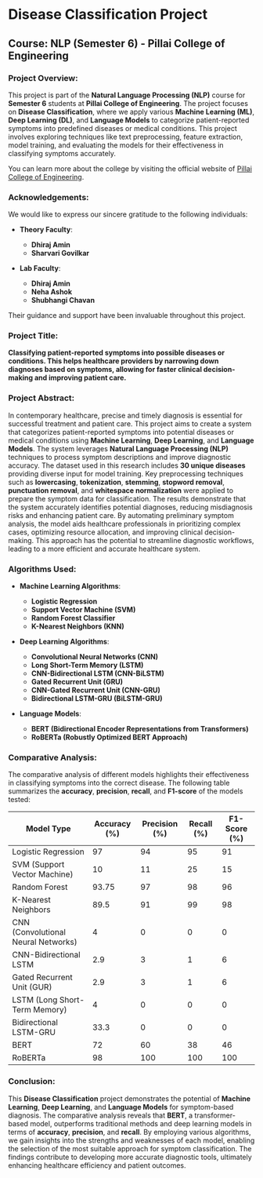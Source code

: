 # **Disease Classification Project**

## **Course: NLP (Semester 6) - Pillai College of Engineering**

### **Project Overview:**

This project is part of the **Natural Language Processing (NLP)** course for **Semester 6** students at **Pillai College of Engineering**. The project focuses on **Disease Classification**, where we apply various **Machine Learning (ML)**, **Deep Learning (DL)**, and **Language Models** to categorize patient-reported symptoms into predefined diseases or medical conditions. This project involves exploring techniques like text preprocessing, feature extraction, model training, and evaluating the models for their effectiveness in classifying symptoms accurately.

You can learn more about the college by visiting the official website of [Pillai College of Engineering](https://www.pce.ac.in/).

### **Acknowledgements:**

We would like to express our sincere gratitude to the following individuals:

- **Theory Faculty**:
  - **Dhiraj Amin**
  - **Sharvari Govilkar**

- **Lab Faculty**:
  - **Dhiraj Amin**
  - **Neha Ashok**
  - **Shubhangi Chavan**

Their guidance and support have been invaluable throughout this project.

### **Project Title:**

**Classifying patient-reported symptoms into possible diseases or conditions. This helps healthcare providers by narrowing down diagnoses based on symptoms, allowing for faster clinical decision-making and improving patient care.**

### **Project Abstract:**

In contemporary healthcare, precise and timely diagnosis is essential for successful treatment and patient care. This project aims to create a system that categorizes patient-reported symptoms into potential diseases or medical conditions using **Machine Learning**, **Deep Learning**, and **Language Models**. The system leverages **Natural Language Processing (NLP)** techniques to process symptom descriptions and improve diagnostic accuracy. The dataset used in this research includes **30 unique diseases** providing diverse input for model training. 
Key preprocessing techniques such as **lowercasing**, **tokenization**, **stemming**, **stopword removal**, **punctuation removal**, and **whitespace normalization** were applied to prepare the symptom data for classification. The results demonstrate that the system accurately identifies potential diagnoses, reducing misdiagnosis risks and enhancing patient care. By automating preliminary symptom analysis, the model aids healthcare professionals in prioritizing complex cases, optimizing resource allocation, and improving clinical decision-making. This approach has the potential to streamline diagnostic workflows, leading to a more efficient and accurate healthcare system.

### **Algorithms Used:**

- **Machine Learning Algorithms**:
  - **Logistic Regression**
  - **Support Vector Machine (SVM)**
  - **Random Forest Classifier**
  - **K-Nearest Neighbors (KNN)**

- **Deep Learning Algorithms**:
  - **Convolutional Neural Networks (CNN)**
  - **Long Short-Term Memory (LSTM)**
  - **CNN-Bidirectional LSTM (CNN-BiLSTM)**
  - **Gated Recurrent Unit (GRU)**
  - **CNN-Gated Recurrent Unit (CNN-GRU)**
  - **Bidirectional LSTM-GRU (BiLSTM-GRU)**

- **Language Models**:
  - **BERT (Bidirectional Encoder Representations from Transformers)**
  - **RoBERTa (Robustly Optimized BERT Approach)**

### **Comparative Analysis:**

The comparative analysis of different models highlights their effectiveness in classifying symptoms into the correct disease. The following table summarizes the **accuracy**, **precision**, **recall**, and **F1-score** of the models tested:

| **Model Type**                                   | **Accuracy (%)** | **Precision (%)** | **Recall (%)** | **F1-Score (%)** |
|--------------------------------------------------|------------------|-------------------|----------------|------------------|
| Logistic Regression                              | 97               | 94                | 95             | 91               |
| SVM (Support Vector Machine)                     | 10               | 11                | 25             | 15               |
| Random Forest                                    | 93.75            | 97                | 98             | 96               |
| K-Nearest Neighbors                              | 89.5             | 91                | 99             | 98               |
| CNN (Convolutional Neural Networks)              | 4                | 0                 | 0              | 0                |
| CNN-Bidirectional LSTM                           | 2.9              | 3                 | 1              | 6                |
| Gated Recurrent Unit (GUR)                       | 2.9              | 3                 | 1              | 6                |
| LSTM (Long Short-Term Memory)                    | 4                | 0                 | 0              | 0                |
|Bidirectional LSTM-GRU                            | 33.3             | 0                 | 0              | 0                |
| BERT                                             | 72               | 60                | 38             | 46               |
|RoBERTa                                           |98                | 100               | 100            |100               |

### **Conclusion:**

This **Disease Classification** project demonstrates the potential of **Machine Learning**, **Deep Learning**, and **Language Models** for symptom-based diagnosis. The comparative analysis reveals that **BERT**, a transformer-based model, outperforms traditional methods and deep learning models in terms of **accuracy**, **precision**, and **recall**. By employing various algorithms, we gain insights into the strengths and weaknesses of each model, enabling the selection of the most suitable approach for symptom classification. The findings contribute to developing more accurate diagnostic tools, ultimately enhancing healthcare efficiency and patient outcomes.

